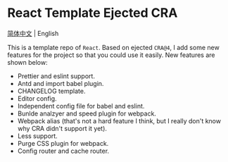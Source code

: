 # React Template Ejected CRA

[简体中文](./README_zh.md) | English

This is a template repo of `React`. Based on ejected `CRA@4`, I add some new features for the project so that you could use it easily. New features are shown below:

- Prettier and eslint support.
- Antd and import babel plugin.
- CHANGELOG template.
- Editor config.
- Independent config file for babel and eslint.
- Bunlde analzyer and speed plugin for webpack.
- Webpack alias (that's not a hard feature I think, but I really don't know why CRA didn't support it yet).
- Less support.
- Purge CSS plugin for webpack.
- Config router and cache router.
